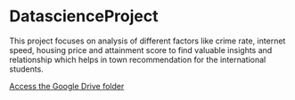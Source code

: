 # DatascienceProject
This project focuses on analysis of different factors like crime rate, internet speed, housing price and attainment score to find valuable insights and relationship which helps in town recommendation for the international students.

[Access the Google Drive folder](https://drive.google.com/drive/folders/1P6kXPcv4o4CLX_gN-B7JdiifdojYk0Id?usp=sharing)

